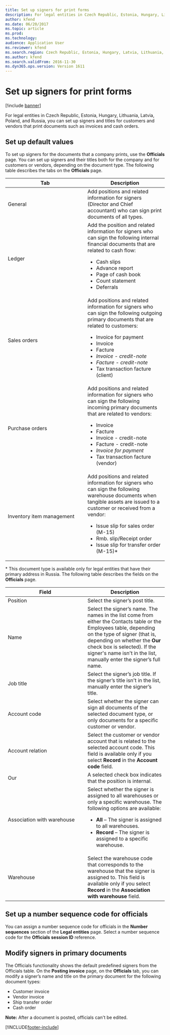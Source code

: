```yaml
---
title: Set up signers for print forms
description: For legal entities in Czech Republic, Estonia, Hungary, Lithuania, Latvia, Poland, and Russia, you can set up signers and titles for customers and vendors that print documents such as invoices and cash orders.
author: kfend
ms.date: 06/20/2017
ms.topic: article
ms.prod: 
ms.technology: 
audience: Application User
ms.reviewer: kfend
ms.search.region: Czech Republic, Estonia, Hungary, Latvia, Lithuania, Poland, Russia
ms.author: kfend
ms.search.validFrom: 2016-11-30
ms.dyn365.ops.version: Version 1611
---
```


# Set up signers for print forms

[!include [banner](../../includes/banner.md)]

For legal entities in Czech Republic, Estonia, Hungary, Lithuania, Latvia, Poland, and Russia, you can set up signers and titles for customers and vendors that print documents such as invoices and cash orders.

## Set up default values

To set up signers for the documents that a company prints, use the **Officials** page. You can set up signers and their titles both for the company and for customers or vendors, depending on the document type. The following table describes the tabs on the **Officials** page.

<table>
<colgroup>
<col width="50%" />
<col width="50%" />
</colgroup>
<thead>
<tr class="header">
<th>Tab</th>
<th>Description</th>
</tr>
</thead>
<tbody>
<tr class="odd">
<td>General</td>
<td>Add positions and related information for signers (Director and Chief accountant) who can sign print documents of all types.</td>
</tr>
<tr class="even">
<td>Ledger</td>
<td>Add the position and related information for signers who can sign the following internal financial documents that are related to cash flow:
<ul>
<li>Cash slips</li>
<li>Advance report</li>
<li>Page of cash book</li>
<li>Count statement</li>
<li>Deferrals<em></li>
</ul></td>
</tr>
<tr class="odd">
<td>Sales orders</td>
<td>Add positions and related information for signers who can sign the following outgoing primary documents that are related to customers:
<ul>
<li>Invoice for payment</em></li>
<li>Invoice</li>
<li>Facture<em></li>
<li>Invoice - credit-note</li>
<li>Facture - credit-note</em></li>
<li>Tax transaction facture (client)<em></li>
</ul></td>
</tr>
<tr class="even">
<td>Purchase orders</td>
<td>Add positions and related information for signers who can sign the following incoming primary documents that are related to vendors:
<ul>
<li>Invoice</li>
<li>Facture</em></li>
<li>Invoice - credit-note</li>
<li>Facture - credit-note<em></li>
<li>Invoice for payment</em></li>
<li>Tax transaction facture (vendor)<em></li>
</ul></td>
</tr>
<tr class="odd">
<td>Inventory item management</td>
<td>Add positions and related information for signers who can sign the following warehouse documents when tangible assets are issued to a customer or received from a vendor:
<ul>
<li>Issue slip for sales order (M-15)</em></li>
<li>Rmb. slip/Receipt order</li>
<li>Issue slip for transfer order (M-15)*</li>
</ul></td>
</tr>
</tbody>
</table>

\* This document type is available only for legal entities that have their primary address in Russia. The following table describes the fields on the **Officials** page.

<table>
<colgroup>
<col width="50%" />
<col width="50%" />
</colgroup>
<thead>
<tr class="header">
<th>Field</th>
<th>Description</th>
</tr>
</thead>
<tbody>
<tr class="odd">
<td>Position</td>
<td>Select the signer’s post title.</td>
</tr>
<tr class="even">
<td>Name</td>
<td>Select the signer’s name. The names in the list come from either the Contacts table or the Employees table, depending on the type of signer (that is, depending on whether the <strong>Our</strong> check box is selected). If the signer&#39;s name isn&#39;t in the list, manually enter the signer’s full name.</td>
</tr>
<tr class="odd">
<td>Job title</td>
<td>Select the signer’s job title. If the signer’s title isn&#39;t in the list, manually enter the signer’s title.</td>
</tr>
<tr class="even">
<td>Account code</td>
<td>Select whether the signer can sign all documents of the selected document type, or only documents for a specific customer or vendor.</td>
</tr>
<tr class="odd">
<td>Account relation</td>
<td>Select the customer or vendor account that is related to the selected account code. This field is available only if you select <strong>Record</strong> in the <strong>Account code</strong> field.</td>
</tr>
<tr class="even">
<td>Our</td>
<td>A selected check box indicates that the position is internal.</td>
</tr>
<tr class="odd">
<td>Association with warehouse</td>
<td>Select whether the signer is assigned to all warehouses or only a specific warehouse. The following options are available:
<ul>
<li><strong>All</strong> – The signer is assigned to all warehouses.</li>
<li><strong>Record</strong> – The signer is assigned to a specific warehouse.</li>
</ul></td>
</tr>
<tr class="even">
<td>Warehouse</td>
<td>Select the warehouse code that corresponds to the warehouse that the signer is assigned to. This field is available only if you select <strong>Record</strong> in the <strong>Association with warehouse</strong> field.</td>
</tr>
</tbody>
</table>

## Set up a number sequence code for officials
You can assign a number sequence code for officials in the **Number sequences** section of the **Legal entities** page. Select a number sequence code for the **Officials session ID** reference.

## Modify signers in primary documents
The Officials functionality shows the default predefined signers from the Officials table. On the **Posting invoice** page, on the **Officials** tab, you can modify a signer’s name and title on the primary document for the following document types:

-   Customer invoice
-   Vendor invoice
-   Ship transfer order
-   Cash order

**Note:** After a document is posted, officials can't be edited.





[!INCLUDE[footer-include](../../../includes/footer-banner.md)]
